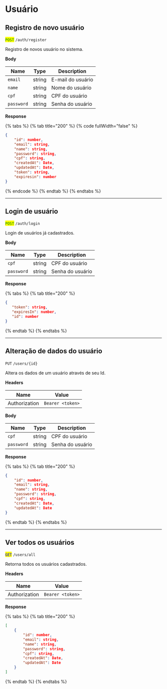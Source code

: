 # Usuário

## Registro de novo usuário

<mark style="color:green;">`POST`</mark> `/auth/register`

Registro de novos usuário no sistema.

**Body**

| Name       | Type   | Description       |
| ---------- | ------ | ----------------- |
| `email`    | string | E-mail do usuário |
| `name`     | string | Nome do usuário   |
| `cpf`      | string | CPF do usuário    |
| `password` | string | Senha do usuário  |

**Response**

{% tabs %}
{% tab title="200" %}
{% code fullWidth="false" %}
```json
{
    "id": number,
    "email": string,
    "name": string,
    "password": string,
    "cpf": string,
    "createdAt": Date,
    "updatedAt": Date,
    "token": string,
    "expiresin": number
}
```
{% endcode %}
{% endtab %}
{% endtabs %}

***

## Login de usuário

<mark style="color:green;">`POST`</mark> `/auth/login`

Login de usuários já cadastrados.

**Body**

| Name       | Type   | Description      |
| ---------- | ------ | ---------------- |
| `cpf`      | string | CPF do usuário   |
| `password` | string | Senha do usuário |

**Response**

{% tabs %}
{% tab title="200" %}
```json
{
   "token": string,
   "expiresIn": number,
   "id": number
}


```
{% endtab %}
{% endtabs %}

***

## Alteração de dados do usuário

`PUT` `/users/{id}`

Altera os dados de um usuário através de seu Id.

**Headers**

| Name          | Value            |
| ------------- | ---------------- |
| Authorization | `Bearer <token>` |

**Body**

| Name       | Type   | Description      |
| ---------- | ------ | ---------------- |
| `cpf`      | string | CPF do usuário   |
| `password` | string | Senha do usuário |

**Response**

{% tabs %}
{% tab title="200" %}
```json
{
    "id": number,
    "email": string,
    "name": string,
    "password": string,
    "cpf": string,
    "createdAt": Date,
    "updatedAt": Date
}
```
{% endtab %}
{% endtabs %}

***

## Ver todos os usuários

<mark style="color:blue;">`GET`</mark> `/users/all`

Retorna todos os usuários cadastrados.

**Headers**

| Name          | Value            |
| ------------- | ---------------- |
| Authorization | `Bearer <token>` |

**Response**

{% tabs %}
{% tab title="200" %}
```json
[
    {
        "id": number,
        "email": string,
        "name": string,
        "password": string,
        "cpf": string,
        "createdAt": Date,
        "updatedAt": Date
    }
]
```
{% endtab %}
{% endtabs %}
